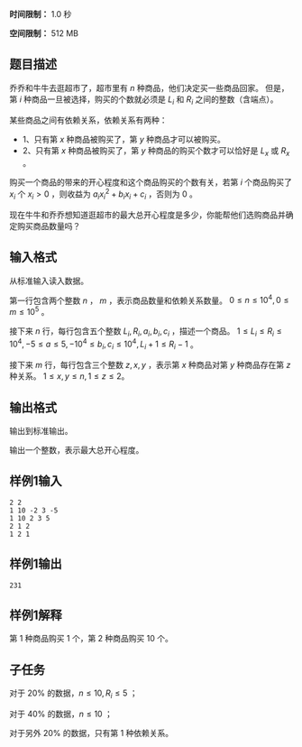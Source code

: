 


**时间限制：** 1.0 秒 


**空间限制：** 512 MB






## 题目描述

乔乔和牛牛去逛超市了，超市里有 $n$ 种商品，他们决定买一些商品回家。 但是，第 $i$ 种商品一旦被选择，购买的个数就必须是 $L_i$ 和 $R_i$ 之间的整数（含端点）。

某些商品之间有依赖关系，依赖关系有两种：

* 1、只有第 $x$ 种商品被购买了，第 $y$ 种商品才可以被购买。
* 2、只有第 $x$ 种商品被购买了，第 $y$ 种商品的购买个数才可以恰好是 $L_x$ 或 $R_x$ 。

购买一个商品的带来的开心程度和这个商品购买的个数有关，若第 $i$ 个商品购买了 $x_i$ 个 $x_i>0$ ，则收益为 $a_i x_i^2+b_i x_i+c_i$ ，否则为 $0$ 。

现在牛牛和乔乔想知道逛超市的最大总开心程度是多少，你能帮他们选购商品并确定购买商品数量吗？

## 输入格式

从标准输入读入数据。

第一行包含两个整数 $n$ ， $m$ ，表示商品数量和依赖关系数量。 $0\leq n \leq 10^4 , 0\leq m \leq 10^5$ 。

接下来 $n$ 行，每行包含五个整数 $L_i,R_i,a_i,b_i,c_i$ ，描述一个商品。 $1\leq L_i \leq R_i \leq 10^4 , -5\leq a\leq 5 , -10^4\leq b_i,c_i \leq 10^4, L_i+1 \leq R_i-1$ 。

接下来 $m$ 行，每行包含三个整数 $z,x,y$ ，表示第 $x$ 种商品对第 $y$ 种商品存在第 $z$ 种关系。 $1\leq x,y \leq n,1\leq z\leq 2$。

## 输出格式

输出到标准输出。

输出一个整数，表示最大总开心程度。








## 样例1输入

```plain
2 2
1 10 -2 3 -5
1 10 2 3 5
2 1 2
1 2 1

```



## 样例1输出

```plain
231
```


## 样例1解释

第 $1$ 种商品购买 $1$ 个，第 $2$ 种商品购买 $10$ 个。

## 子任务

对于 20\% 的数据，$n\leq 10,R_i\leq 5$ ；

对于 40\% 的数据，$n\leq 10$ ；

对于另外 20\% 的数据，只有第 $1$ 种依赖关系。